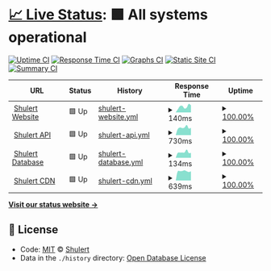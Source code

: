 # [📈 Live Status](https://status.shulert.com): <!--live status--> **🟩 All systems operational**

[![Uptime CI](https://github.com/koj-co/upptime/workflows/Uptime%20CI/badge.svg)](https://github.com/koj-co/upptime/actions?query=workflow%3A%22Uptime+CI%22)
[![Response Time CI](https://github.com/koj-co/upptime/workflows/Response%20Time%20CI/badge.svg)](https://github.com/koj-co/upptime/actions?query=workflow%3A%22Response+Time+CI%22)
[![Graphs CI](https://github.com/koj-co/upptime/workflows/Graphs%20CI/badge.svg)](https://github.com/koj-co/upptime/actions?query=workflow%3A%22Graphs+CI%22)
[![Static Site CI](https://github.com/koj-co/upptime/workflows/Static%20Site%20CI/badge.svg)](https://github.com/koj-co/upptime/actions?query=workflow%3A%22Static+Site+CI%22)
[![Summary CI](https://github.com/koj-co/upptime/workflows/Summary%20CI/badge.svg)](https://github.com/koj-co/upptime/actions?query=workflow%3A%22Summary+CI%22)

<!--start: status pages-->
<!-- This summary is generated by Upptime (https://github.com/upptime/upptime) -->
<!-- Do not edit this manually, your changes will be overwritten -->
<!-- prettier-ignore -->
| URL | Status | History | Response Time | Uptime |
| --- | ------ | ------- | ------------- | ------ |
| <img alt="" src="https://i.shulert.com/logo-mini-round.png" height="13"> [Shulert Website](https://www.shulert.com) | 🟩 Up | [shulert-website.yml](https://github.com/Shulert/status/commits/HEAD/history/shulert-website.yml) | <details><summary><img alt="Response time graph" src="./graphs/shulert-website/response-time-week.png" height="20"> 140ms</summary><br><a href="https://status.shulert.com/history/shulert-website"><img alt="Response time 369" src="https://img.shields.io/endpoint?url=https%3A%2F%2Fraw.githubusercontent.com%2FShulert%2Fstatus%2FHEAD%2Fapi%2Fshulert-website%2Fresponse-time.json"></a><br><a href="https://status.shulert.com/history/shulert-website"><img alt="24-hour response time 175" src="https://img.shields.io/endpoint?url=https%3A%2F%2Fraw.githubusercontent.com%2FShulert%2Fstatus%2FHEAD%2Fapi%2Fshulert-website%2Fresponse-time-day.json"></a><br><a href="https://status.shulert.com/history/shulert-website"><img alt="7-day response time 140" src="https://img.shields.io/endpoint?url=https%3A%2F%2Fraw.githubusercontent.com%2FShulert%2Fstatus%2FHEAD%2Fapi%2Fshulert-website%2Fresponse-time-week.json"></a><br><a href="https://status.shulert.com/history/shulert-website"><img alt="30-day response time 459" src="https://img.shields.io/endpoint?url=https%3A%2F%2Fraw.githubusercontent.com%2FShulert%2Fstatus%2FHEAD%2Fapi%2Fshulert-website%2Fresponse-time-month.json"></a><br><a href="https://status.shulert.com/history/shulert-website"><img alt="1-year response time 369" src="https://img.shields.io/endpoint?url=https%3A%2F%2Fraw.githubusercontent.com%2FShulert%2Fstatus%2FHEAD%2Fapi%2Fshulert-website%2Fresponse-time-year.json"></a></details> | <details><summary><a href="https://status.shulert.com/history/shulert-website">100.00%</a></summary><a href="https://status.shulert.com/history/shulert-website"><img alt="All-time uptime 99.99%" src="https://img.shields.io/endpoint?url=https%3A%2F%2Fraw.githubusercontent.com%2FShulert%2Fstatus%2FHEAD%2Fapi%2Fshulert-website%2Fuptime.json"></a><br><a href="https://status.shulert.com/history/shulert-website"><img alt="24-hour uptime 100.00%" src="https://img.shields.io/endpoint?url=https%3A%2F%2Fraw.githubusercontent.com%2FShulert%2Fstatus%2FHEAD%2Fapi%2Fshulert-website%2Fuptime-day.json"></a><br><a href="https://status.shulert.com/history/shulert-website"><img alt="7-day uptime 100.00%" src="https://img.shields.io/endpoint?url=https%3A%2F%2Fraw.githubusercontent.com%2FShulert%2Fstatus%2FHEAD%2Fapi%2Fshulert-website%2Fuptime-week.json"></a><br><a href="https://status.shulert.com/history/shulert-website"><img alt="30-day uptime 100.00%" src="https://img.shields.io/endpoint?url=https%3A%2F%2Fraw.githubusercontent.com%2FShulert%2Fstatus%2FHEAD%2Fapi%2Fshulert-website%2Fuptime-month.json"></a><br><a href="https://status.shulert.com/history/shulert-website"><img alt="1-year uptime 99.99%" src="https://img.shields.io/endpoint?url=https%3A%2F%2Fraw.githubusercontent.com%2FShulert%2Fstatus%2FHEAD%2Fapi%2Fshulert-website%2Fuptime-year.json"></a></details>
| <img alt="" src="https://i.shulert.com/logo-mini-round.png" height="13"> [Shulert API](https://api.shulert.com/status/api) | 🟩 Up | [shulert-api.yml](https://github.com/Shulert/status/commits/HEAD/history/shulert-api.yml) | <details><summary><img alt="Response time graph" src="./graphs/shulert-api/response-time-week.png" height="20"> 730ms</summary><br><a href="https://status.shulert.com/history/shulert-api"><img alt="Response time 498" src="https://img.shields.io/endpoint?url=https%3A%2F%2Fraw.githubusercontent.com%2FShulert%2Fstatus%2FHEAD%2Fapi%2Fshulert-api%2Fresponse-time.json"></a><br><a href="https://status.shulert.com/history/shulert-api"><img alt="24-hour response time 708" src="https://img.shields.io/endpoint?url=https%3A%2F%2Fraw.githubusercontent.com%2FShulert%2Fstatus%2FHEAD%2Fapi%2Fshulert-api%2Fresponse-time-day.json"></a><br><a href="https://status.shulert.com/history/shulert-api"><img alt="7-day response time 730" src="https://img.shields.io/endpoint?url=https%3A%2F%2Fraw.githubusercontent.com%2FShulert%2Fstatus%2FHEAD%2Fapi%2Fshulert-api%2Fresponse-time-week.json"></a><br><a href="https://status.shulert.com/history/shulert-api"><img alt="30-day response time 715" src="https://img.shields.io/endpoint?url=https%3A%2F%2Fraw.githubusercontent.com%2FShulert%2Fstatus%2FHEAD%2Fapi%2Fshulert-api%2Fresponse-time-month.json"></a><br><a href="https://status.shulert.com/history/shulert-api"><img alt="1-year response time 498" src="https://img.shields.io/endpoint?url=https%3A%2F%2Fraw.githubusercontent.com%2FShulert%2Fstatus%2FHEAD%2Fapi%2Fshulert-api%2Fresponse-time-year.json"></a></details> | <details><summary><a href="https://status.shulert.com/history/shulert-api">100.00%</a></summary><a href="https://status.shulert.com/history/shulert-api"><img alt="All-time uptime 99.81%" src="https://img.shields.io/endpoint?url=https%3A%2F%2Fraw.githubusercontent.com%2FShulert%2Fstatus%2FHEAD%2Fapi%2Fshulert-api%2Fuptime.json"></a><br><a href="https://status.shulert.com/history/shulert-api"><img alt="24-hour uptime 100.00%" src="https://img.shields.io/endpoint?url=https%3A%2F%2Fraw.githubusercontent.com%2FShulert%2Fstatus%2FHEAD%2Fapi%2Fshulert-api%2Fuptime-day.json"></a><br><a href="https://status.shulert.com/history/shulert-api"><img alt="7-day uptime 100.00%" src="https://img.shields.io/endpoint?url=https%3A%2F%2Fraw.githubusercontent.com%2FShulert%2Fstatus%2FHEAD%2Fapi%2Fshulert-api%2Fuptime-week.json"></a><br><a href="https://status.shulert.com/history/shulert-api"><img alt="30-day uptime 100.00%" src="https://img.shields.io/endpoint?url=https%3A%2F%2Fraw.githubusercontent.com%2FShulert%2Fstatus%2FHEAD%2Fapi%2Fshulert-api%2Fuptime-month.json"></a><br><a href="https://status.shulert.com/history/shulert-api"><img alt="1-year uptime 99.81%" src="https://img.shields.io/endpoint?url=https%3A%2F%2Fraw.githubusercontent.com%2FShulert%2Fstatus%2FHEAD%2Fapi%2Fshulert-api%2Fuptime-year.json"></a></details>
| <img alt="" src="https://i.shulert.com/logo-mini-round.png" height="13"> [Shulert Database](https://api.shulert.com/status/db) | 🟩 Up | [shulert-database.yml](https://github.com/Shulert/status/commits/HEAD/history/shulert-database.yml) | <details><summary><img alt="Response time graph" src="./graphs/shulert-database/response-time-week.png" height="20"> 134ms</summary><br><a href="https://status.shulert.com/history/shulert-database"><img alt="Response time 88" src="https://img.shields.io/endpoint?url=https%3A%2F%2Fraw.githubusercontent.com%2FShulert%2Fstatus%2FHEAD%2Fapi%2Fshulert-database%2Fresponse-time.json"></a><br><a href="https://status.shulert.com/history/shulert-database"><img alt="24-hour response time 118" src="https://img.shields.io/endpoint?url=https%3A%2F%2Fraw.githubusercontent.com%2FShulert%2Fstatus%2FHEAD%2Fapi%2Fshulert-database%2Fresponse-time-day.json"></a><br><a href="https://status.shulert.com/history/shulert-database"><img alt="7-day response time 134" src="https://img.shields.io/endpoint?url=https%3A%2F%2Fraw.githubusercontent.com%2FShulert%2Fstatus%2FHEAD%2Fapi%2Fshulert-database%2Fresponse-time-week.json"></a><br><a href="https://status.shulert.com/history/shulert-database"><img alt="30-day response time 133" src="https://img.shields.io/endpoint?url=https%3A%2F%2Fraw.githubusercontent.com%2FShulert%2Fstatus%2FHEAD%2Fapi%2Fshulert-database%2Fresponse-time-month.json"></a><br><a href="https://status.shulert.com/history/shulert-database"><img alt="1-year response time 88" src="https://img.shields.io/endpoint?url=https%3A%2F%2Fraw.githubusercontent.com%2FShulert%2Fstatus%2FHEAD%2Fapi%2Fshulert-database%2Fresponse-time-year.json"></a></details> | <details><summary><a href="https://status.shulert.com/history/shulert-database">100.00%</a></summary><a href="https://status.shulert.com/history/shulert-database"><img alt="All-time uptime 99.83%" src="https://img.shields.io/endpoint?url=https%3A%2F%2Fraw.githubusercontent.com%2FShulert%2Fstatus%2FHEAD%2Fapi%2Fshulert-database%2Fuptime.json"></a><br><a href="https://status.shulert.com/history/shulert-database"><img alt="24-hour uptime 100.00%" src="https://img.shields.io/endpoint?url=https%3A%2F%2Fraw.githubusercontent.com%2FShulert%2Fstatus%2FHEAD%2Fapi%2Fshulert-database%2Fuptime-day.json"></a><br><a href="https://status.shulert.com/history/shulert-database"><img alt="7-day uptime 100.00%" src="https://img.shields.io/endpoint?url=https%3A%2F%2Fraw.githubusercontent.com%2FShulert%2Fstatus%2FHEAD%2Fapi%2Fshulert-database%2Fuptime-week.json"></a><br><a href="https://status.shulert.com/history/shulert-database"><img alt="30-day uptime 100.00%" src="https://img.shields.io/endpoint?url=https%3A%2F%2Fraw.githubusercontent.com%2FShulert%2Fstatus%2FHEAD%2Fapi%2Fshulert-database%2Fuptime-month.json"></a><br><a href="https://status.shulert.com/history/shulert-database"><img alt="1-year uptime 99.83%" src="https://img.shields.io/endpoint?url=https%3A%2F%2Fraw.githubusercontent.com%2FShulert%2Fstatus%2FHEAD%2Fapi%2Fshulert-database%2Fuptime-year.json"></a></details>
| <img alt="" src="https://i.shulert.com/logo-mini-round.png" height="13"> [Shulert CDN](https://i.shulert.com) | 🟩 Up | [shulert-cdn.yml](https://github.com/Shulert/status/commits/HEAD/history/shulert-cdn.yml) | <details><summary><img alt="Response time graph" src="./graphs/shulert-cdn/response-time-week.png" height="20"> 639ms</summary><br><a href="https://status.shulert.com/history/shulert-cdn"><img alt="Response time 462" src="https://img.shields.io/endpoint?url=https%3A%2F%2Fraw.githubusercontent.com%2FShulert%2Fstatus%2FHEAD%2Fapi%2Fshulert-cdn%2Fresponse-time.json"></a><br><a href="https://status.shulert.com/history/shulert-cdn"><img alt="24-hour response time 628" src="https://img.shields.io/endpoint?url=https%3A%2F%2Fraw.githubusercontent.com%2FShulert%2Fstatus%2FHEAD%2Fapi%2Fshulert-cdn%2Fresponse-time-day.json"></a><br><a href="https://status.shulert.com/history/shulert-cdn"><img alt="7-day response time 639" src="https://img.shields.io/endpoint?url=https%3A%2F%2Fraw.githubusercontent.com%2FShulert%2Fstatus%2FHEAD%2Fapi%2Fshulert-cdn%2Fresponse-time-week.json"></a><br><a href="https://status.shulert.com/history/shulert-cdn"><img alt="30-day response time 652" src="https://img.shields.io/endpoint?url=https%3A%2F%2Fraw.githubusercontent.com%2FShulert%2Fstatus%2FHEAD%2Fapi%2Fshulert-cdn%2Fresponse-time-month.json"></a><br><a href="https://status.shulert.com/history/shulert-cdn"><img alt="1-year response time 462" src="https://img.shields.io/endpoint?url=https%3A%2F%2Fraw.githubusercontent.com%2FShulert%2Fstatus%2FHEAD%2Fapi%2Fshulert-cdn%2Fresponse-time-year.json"></a></details> | <details><summary><a href="https://status.shulert.com/history/shulert-cdn">100.00%</a></summary><a href="https://status.shulert.com/history/shulert-cdn"><img alt="All-time uptime 99.99%" src="https://img.shields.io/endpoint?url=https%3A%2F%2Fraw.githubusercontent.com%2FShulert%2Fstatus%2FHEAD%2Fapi%2Fshulert-cdn%2Fuptime.json"></a><br><a href="https://status.shulert.com/history/shulert-cdn"><img alt="24-hour uptime 100.00%" src="https://img.shields.io/endpoint?url=https%3A%2F%2Fraw.githubusercontent.com%2FShulert%2Fstatus%2FHEAD%2Fapi%2Fshulert-cdn%2Fuptime-day.json"></a><br><a href="https://status.shulert.com/history/shulert-cdn"><img alt="7-day uptime 100.00%" src="https://img.shields.io/endpoint?url=https%3A%2F%2Fraw.githubusercontent.com%2FShulert%2Fstatus%2FHEAD%2Fapi%2Fshulert-cdn%2Fuptime-week.json"></a><br><a href="https://status.shulert.com/history/shulert-cdn"><img alt="30-day uptime 100.00%" src="https://img.shields.io/endpoint?url=https%3A%2F%2Fraw.githubusercontent.com%2FShulert%2Fstatus%2FHEAD%2Fapi%2Fshulert-cdn%2Fuptime-month.json"></a><br><a href="https://status.shulert.com/history/shulert-cdn"><img alt="1-year uptime 99.99%" src="https://img.shields.io/endpoint?url=https%3A%2F%2Fraw.githubusercontent.com%2FShulert%2Fstatus%2FHEAD%2Fapi%2Fshulert-cdn%2Fuptime-year.json"></a></details>

<!--end: status pages-->

[**Visit our status website →**](https://status.shulert.com)

## 📄 License

- Code: [MIT](./LICENSE) © [Shulert](https://shulert.com)
- Data in the `./history` directory: [Open Database License](https://opendatacommons.org/licenses/odbl/1-0/)
